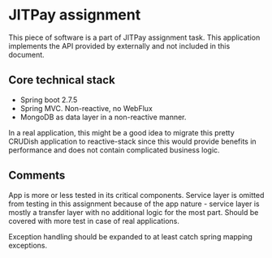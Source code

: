# JITPay assignment

This piece of software is a part of JITPay assignment task. 
This application implements the API provided by externally and not included in this document.

## Core technical stack
* Spring boot 2.7.5
* Spring MVC. Non-reactive, no WebFlux
* MongoDB as data layer in a non-reactive manner.

In a real application, this might be a good idea to migrate this pretty CRUDish application to reactive-stack
since this would provide benefits in performance and does not contain complicated business logic.

## Comments
App is more or less tested in its critical components. Service layer is omitted from testing in this assignment
because of the app nature - service layer is mostly a transfer layer with no additional logic for the most part.
Should be covered with more test in case of real applications.

Exception handling should be expanded to at least catch spring mapping exceptions.

